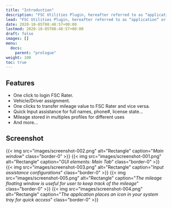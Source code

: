 ```yaml
---
title: "Introduction"
description: "FSC Utilities Plugin, hereafter referred to as “application“ or “FUP” for short, is an input assistance software used together with FSC Rater."
lead: "FSC Utilities Plugin, hereafter referred to as “application“ or “FUP” for short, is an input assistance software used together with FSC Rater."
date: 2020-10-05T08:48:57+00:00
lastmod: 2020-10-05T08:48:57+00:00
draft: false
images: []
menu:
  docs:
    parent: "prologue"
weight: 100
toc: true
---
```


## Features
- One click to login FSC Rater.
- Vehicle/Driver assignment.
- One clicks to transfer mileage value to FSC Rater and vice versa.
- Quick Input assistance for full names, phone#, license state...
- Mileage stored in multiples profiles for different uses
- And more...

## Screenshot
{{< img src="images/screenshot-002.png" alt="Rectangle" caption="<em>Main window</em>" class="border-0" >}}
{{< img src="images/screenshot-001.png" alt="Rectangle" caption="<em>GUI elements: Main Tab</em>" class="border-0" >}}
{{< img src="images/screenshot-003.png" alt="Rectangle" caption="<em>Input assistance configurations</em>" class="border-0" >}}
{{< img src="images/screenshot-005.png" alt="Rectangle" caption="<em>The mileage floating window is useful for user to keep track of the mileage</em>" class="border-0" >}}
{{< img src="images/screenshot-004.png" alt="Rectangle" caption="<em>The application places an icon in your system tray for quick access</em>" class="border-0" >}}
